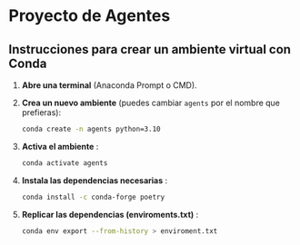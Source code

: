 # Proyecto de Agentes
 
## Instrucciones para crear un ambiente virtual con Conda

1. **Abre una terminal** (Anaconda Prompt o CMD).

2. **Crea un nuevo ambiente** (puedes cambiar `agents` por el nombre que prefieras):
    ```bash
    conda create -n agents python=3.10
    ```


3. **Activa el ambiente** :
    ```bash
    conda activate agents
    ```

4. **Instala las dependencias necesarias** :
    ```bash
   conda install -c conda-forge poetry
    ```



4. **Replicar las dependencias (enviroments.txt)** :
    ```bash
    conda env export --from-history > enviroment.txt
    ```

